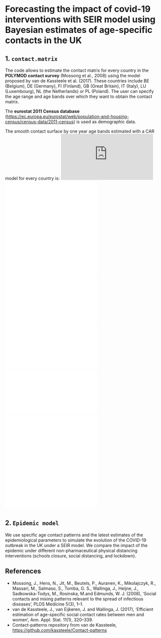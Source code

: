 
# Forecasting the impact of covid-19 interventions with SEIR model using Bayesian estimates of age-specific contacts in the UK

## 1. `contact.matrix` 
The code allows to estimate the contact matrix for every country in the **POLYMOD contact survey** (Mossong et al., 2008) using the model proposed by van de Kassteele et al. (2017). 
These countries include BE (Belgium), DE (Germany), FI (Finland), GB (Great Britain), IT (Italy), LU (Luxembourg), NL (the Netherlands) or PL (Poland).
The user can specify the age range and age bands over which they want to obtain the contact matrix. 

The **eurostat 2011 Census database** (https://ec.europa.eu/eurostat/web/population-and-housing-census/census-data/2011-census) is used as demographic data.

The smooth contact surface by one year age bands estimated with a CAR model for every country is:
![Belgium](https://github.com/melodiemonod/social.mixing.ncov/blob/master/contact.matrix/figures/c.smooth_BE.pdf) ![Germany](/contact.matrix/figures/c.smooth_DE.pdf) ![Finland](figures/contact.matrix/c.smooth_FI.pdf) ![Great Britain](figures/contact.matrix/c.smooth_GB.pdf) 
![Italy](figures/contact.matrix/c.smooth_IT.pdf) ![Luxembourg](figures/contact.matrix/c.smooth_LU.pdf) ![Netherlands](figures/contact.matrix/c.smooth_NL.pdf) ![Poland](figures/contact.matrix/c.smooth_PL.pdf) 

## 2. `Epidemic model`
We use specific age contact patterns and the latest estimates of the epidemiological parameters to simulate the evolution of the COVID-19 outbreak in the UK under a SEIR model. We compare the impact of the epidemic under different non-pharmaceutical physical distancing interventions (schools closure, social distancing, and lockdown).

## References
- Mossong, J., Hens, N., Jit, M., Beutels, P., Auranen, K., Mikolajczyk, R., Massari, M., Salmaso, S., Tomba, G. S., Wallinga, J., Heijne, J., Sadkowska-Todys, M., Rosinska, M.and Edmunds, W. J. (2008), ‘Social contacts and mixing patterns relevant to the spread of infectious diseases’, PLOS Medicine 5(3), 1–1.
- van de Kassteele, J., van Eijkeren, J. and Wallinga, J. (2017), ‘Efficient estimation of age-specific social contact rates between men and women’, Ann. Appl. Stat. 11(1), 320–339.
- Contact-patterns repository from van de Kassteele, https://github.com/kassteele/Contact-patterns

